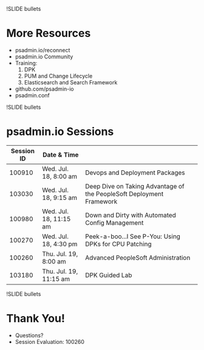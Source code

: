!SLIDE bullets

# More Resources

* psadmin.io/reconnect
* psadmin.io Community
* Training:
  1. DPK
  1. PUM and Change Lifecycle
  1. Elasticsearch and Search Framework
* github.com/psadmin-io
* psadmin.conf

!SLIDE bullets

# psadmin.io Sessions

| **Session ID** | **Date & Time** |  |
| -------------- | --------------- | --------- |
| 100910	| Wed. Jul. 18, 8:00 am | Devops and Deployment Packages |
| 103030 | Wed. Jul. 18, 9:15 am | Deep Dive on Taking Advantage of the PeopleSoft Deployment Framework |
| 100980 | Wed. Jul. 18, 11:15 am | Down and Dirty with Automated Config Management |
| 100270 | Wed. Jul. 18, 4:30 pm | Peek-a-boo...I See P-You: Using DPKs for CPU Patching |
| 100260 | Thu. Jul. 19, 8:00 am | Advanced PeopleSoft Administration |
| 103180 | Thu. Jul. 19, 11:15 am |	DPK Guided Lab |

!SLIDE bullets

#  Thank You!

* Questions?
* Session Evaluation: 100260